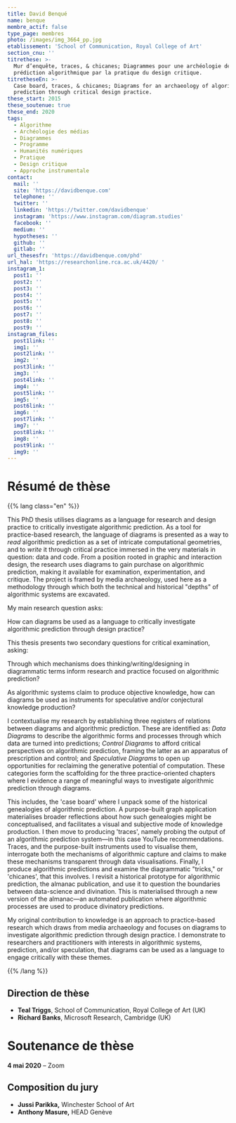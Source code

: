 ```yaml
---
title: David Benqué
name: benque
membre_actif: false
type_page: membres
photo: /images/img_3664_pp.jpg
etablissement: 'School of Communication, Royal College of Art'
section_cnu: ''
titrethese: >-
  Mur d’enquête, traces, & chicanes; Diagrammes pour une archéologie de la
  prédiction algorithmique par la pratique du design critique.
titretheseEn: >-
  Case board, traces, & chicanes; Diagrams for an archaeology of algorithmic
  prediction through critical design practice.
these_start: 2015
these_soutenue: true
these_end: 2020
tags:
  - Algorithme
  - Archéologie des médias
  - Diagrammes
  - Programme
  - Humanités numériques
  - Pratique
  - Design critique
  - Approche instrumentale
contact:
  mail: ''
  site: 'https://davidbenque.com'
  telephone: ''
  twitter: ''
  linkedin: 'https://twitter.com/davidbenque'
  instagram: 'https://www.instagram.com/diagram.studies'
  facebook: ''
  medium: ''
  hypotheses: ''
  github: ''
  gitlab: ''
url_thesesfr: 'https://davidbenque.com/phd'
url_hal: 'https://researchonline.rca.ac.uk/4420/ '
instagram_1:
  post1: ''
  post2: ''
  post3: ''
  post4: ''
  post5: ''
  post6: ''
  post7: ''
  post8: ''
  post9: ''
instagram_files:
  post1link: ''
  img1: ''
  post2link: ''
  img2: ''
  post3link: ''
  img3: ''
  post4link: ''
  img4: ''
  post5link: ''
  img5: ''
  post6link: ''
  img6: ''
  post7link: ''
  img7: ''
  post8link: ''
  img8: ''
  post9link: ''
  img9: ''
---
```


<!-- Supprimer les parties non remplies (supprimer les blocks de lang s'il n'y a pas deux langues). Tu es libre d'ajouter ce que tu veux à cette partie -->

# Résumé de thèse

{{% lang class="en" %}}

This PhD thesis utilises diagrams as a language for research and design practice to critically investigate algorithmic prediction. As a tool for practice-based research, the language of diagrams is presented as a way to *read* algorithmic prediction as a set of intricate computational geometries, and to *write* it through critical practice immersed in the very materials in question: data and code. From a position rooted in graphic and interaction design, the research uses diagrams to gain purchase on algorithmic prediction, making it available for examination, experimentation, and critique. The project is framed by media archaeology, used here as a methodology through which both the technical and historical "depths" of algorithmic systems are excavated.

My main research question asks:

How can diagrams be used as a language to critically investigate algorithmic prediction through design practice?

This thesis presents two secondary questions for critical examination, asking:

Through which mechanisms does thinking/writing/designing in diagrammatic terms inform research and practice focused on algorithmic prediction?

As algorithmic systems claim to produce objective knowledge, how can diagrams be used as instruments for speculative and/or conjectural knowledge production?

I contextualise my research by establishing three registers of relations between diagrams and algorithmic prediction. These are identified as: *Data Diagrams* to describe the algorithmic forms and processes through which data are turned into predictions; *Control Diagrams* to afford critical perspectives on algorithmic prediction, framing the latter as an apparatus of prescription and control; and *Speculative Diagrams* to open up opportunities for reclaiming the generative potential of computation. These categories form the scaffolding for the three practice-oriented chapters where I evidence a range of meaningful ways to investigate algorithmic prediction through diagrams.

This includes, the 'case board' where I unpack some of the historical genealogies of algorithmic prediction. A purpose-built graph application materialises broader reflections about how such genealogies might be conceptualised, and facilitates a visual and subjective mode of knowledge production. I then move to producing 'traces', namely probing the output of an algorithmic prediction system—in this case YouTube recommendations. Traces, and the purpose-built instruments used to visualise them, interrogate both the mechanisms of algorithmic capture and claims to make these mechanisms transparent through data visualisations. Finally, I produce algorithmic predictions and examine the diagrammatic "tricks," or 'chicanes', that this involves. I revisit a historical prototype for algorithmic prediction, the almanac publication, and use it to question the boundaries between data-science and divination. This is materialised through a new version of the almanac—an automated publication where algorithmic processes are used to produce divinatory predictions.

My original contribution to knowledge is an approach to practice-based research which draws from media archaeology and focuses on diagrams to investigate algorithmic prediction through design practice. I demonstrate to researchers and practitioners with interests in algorithmic systems, prediction, and/or speculation, that diagrams can be used as a language to engage critically with these themes.

{{% /lang %}}

## Direction de thèse

* **Teal Triggs**, School of Communication, Royal College of Art (UK)
* **Richard Banks**, Microsoft Research, Cambridge (UK)

# Soutenance de thèse

**4 mai 2020** – Zoom

## Composition du jury

* **Jussi Parikka,** Winchester School of Art
* **Anthony Masure,** HEAD Genève
